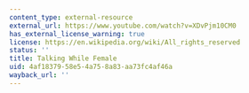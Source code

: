 ```yaml
---
content_type: external-resource
external_url: https://www.youtube.com/watch?v=XDvPjm10CM0
has_external_license_warning: true
license: https://en.wikipedia.org/wiki/All_rights_reserved
status: ''
title: Talking While Female
uid: 4af18379-58e5-4a75-8a83-aa73fc4af46a
wayback_url: ''
---
```

